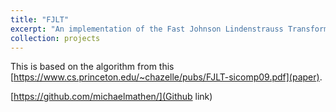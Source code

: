 ```yaml
---
title: "FJLT"
excerpt: "An implementation of the Fast Johnson Lindenstrauss Transform written in python. Uses the fast hadamard transform (https://github.com/nbarbey/fht), numpy, and scipy libraries."
collection: projects
---
```


This is based on the algorithm from this [https://www.cs.princeton.edu/~chazelle/pubs/FJLT-sicomp09.pdf](paper). 

[https://github.com/michaelmathen/](Github link)
